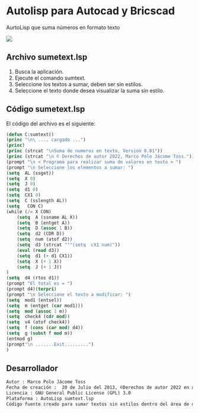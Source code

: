 # Autolisp para Autocad y Bricscad

AurtoLisp que suma números en formato texto

<img src="https://i.ibb.co/SP9Zzyt/sumtext.gif"/>

## Archivo sumetext.lsp
1. Busca la aplicación.
2. Ejecute el comando sumtext.
3. Seleccione los textos a sumar, deben ser sin estilos.
4. Seleccione el texto donde desea visualizar la suma sin estilo.


## Código sumetext.lsp

El código del archivo es el siguiente:

```lisp
(defun C:sumtext()
(princ "\n\ .... cargado ...")
(princ)
(princ (strcat "\nSuma de numeros en texto, Version 0.01"))
(princ (strcat "\n © Derechos de autor 2022, Marco Polo Jácome Toss."))
(prompt "\n < Programa para realizar suma de valores en texto > ")
(prompt "\n Seleccione los elementos a sumar: ")
(setq  AL (ssget))
(setq  X 0)
(setq  J 0)
(setq  d1 0)
(setq  CX1 0)
(setq  C (sslength AL))
(setq   CON C)
(while (/= X CON)
	(setq  A (ssname AL X))
	(setq  B (entget A))
	(setq  D (assoc 1 B))
	(setq  d2 (CDR D))
	(setq  num (atof d2))
	(setq  d3 (strcat """(setq  cX1 num)"))
	(eval (read d3))
	(setq  d1 (+ d1 CX1))
	(setq  X (+ 1 X))
	(setq  J (+ 1 J))
)
(setq  d4 (rtos d1))
(prompt "El total es = ")
(prompt d4)(terpri)
(prompt "\n Seleccione el texto a modificar: ")
(setq  mod1 (entsel))
(setq  m (entget (car mod1)))
(setq  mod (assoc 1 m))
(setq  check4 (cdr mod))
(setq  v4 (atof check4))
(setq  f (cons (car mod) d4))
(setq  g (subst f mod m))
(entmod g)
(prompt"\n .......Exit.........")
)

```

## Desarrollador

```tex
Autor : Marco Polo Jácome Toss	
Fecha de creación :  20 de Julio del 2013, ©Derechos de autor 2022 en adelante
Licencia : GNU General Public License (GPL) 3.0
Plataforma : AutoLisp sumtext.lsp
Código fuente creado para sumar textos sin estilos dentro del área de dibujo de AutoCAD y Bricscad
```
